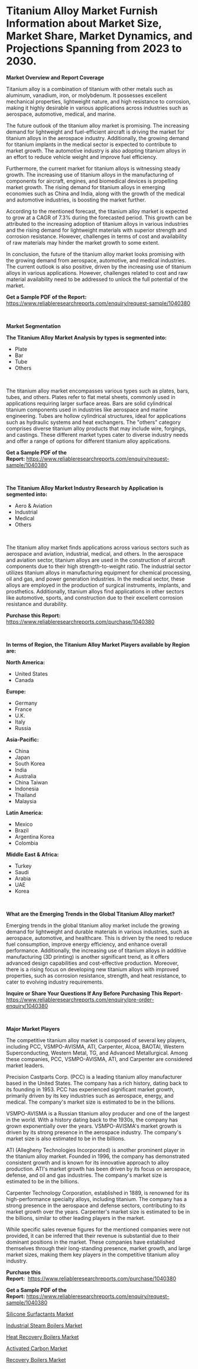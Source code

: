 <p><h1>Titanium Alloy Market Furnish Information about Market Size, Market Share, Market Dynamics, and Projections Spanning from 2023 to 2030.</h1></p><p><strong>Market Overview and Report Coverage</strong></p>
<p><p>Titanium alloy is a combination of titanium with other metals such as aluminum, vanadium, iron, or molybdenum. It possesses excellent mechanical properties, lightweight nature, and high resistance to corrosion, making it highly desirable in various applications across industries such as aerospace, automotive, medical, and marine.</p><p>The future outlook of the titanium alloy market is promising. The increasing demand for lightweight and fuel-efficient aircraft is driving the market for titanium alloys in the aerospace industry. Additionally, the growing demand for titanium implants in the medical sector is expected to contribute to market growth. The automotive industry is also adopting titanium alloys in an effort to reduce vehicle weight and improve fuel efficiency.</p><p>Furthermore, the current market for titanium alloys is witnessing steady growth. The increasing use of titanium alloys in the manufacturing of components for aircraft, engines, and biomedical devices is propelling market growth. The rising demand for titanium alloys in emerging economies such as China and India, along with the growth of the medical and automotive industries, is boosting the market further.</p><p>According to the mentioned forecast, the titanium alloy market is expected to grow at a CAGR of 7.3% during the forecasted period. This growth can be attributed to the increasing adoption of titanium alloys in various industries and the rising demand for lightweight materials with superior strength and corrosion resistance. However, challenges in terms of cost and availability of raw materials may hinder the market growth to some extent.</p><p>In conclusion, the future of the titanium alloy market looks promising with the growing demand from aerospace, automotive, and medical industries. The current outlook is also positive, driven by the increasing use of titanium alloys in various applications. However, challenges related to cost and raw material availability need to be addressed to unlock the full potential of the market.</p></p>
<p><strong>Get a Sample PDF of the Report:</strong> <a href="https://www.reliableresearchreports.com/enquiry/request-sample/1040380">https://www.reliableresearchreports.com/enquiry/request-sample/1040380</a></p>
<p>&nbsp;</p>
<p><strong>Market Segmentation</strong></p>
<p><strong>The Titanium Alloy Market Analysis by types is segmented into:</strong></p>
<p><ul><li>Plate</li><li>Bar</li><li>Tube</li><li>Others</li></ul></p>
<p>&nbsp;</p>
<p><p>The titanium alloy market encompasses various types such as plates, bars, tubes, and others. Plates refer to flat metal sheets, commonly used in applications requiring larger surface areas. Bars are solid cylindrical titanium components used in industries like aerospace and marine engineering. Tubes are hollow cylindrical structures, ideal for applications such as hydraulic systems and heat exchangers. The "others" category comprises diverse titanium alloy products that may include wire, forgings, and castings. These different market types cater to diverse industry needs and offer a range of options for different titanium alloy applications.</p></p>
<p><strong>Get a Sample PDF of the Report:</strong>&nbsp;<a href="https://www.reliableresearchreports.com/enquiry/request-sample/1040380">https://www.reliableresearchreports.com/enquiry/request-sample/1040380</a></p>
<p>&nbsp;</p>
<p><strong>The Titanium Alloy Market Industry Research by Application is segmented into:</strong></p>
<p><ul><li>Aero & Aviation</li><li>Industrial</li><li>Medical</li><li>Others</li></ul></p>
<p>&nbsp;</p>
<p><p>The titanium alloy market finds applications across various sectors such as aerospace and aviation, industrial, medical, and others. In the aerospace and aviation sector, titanium alloys are used in the construction of aircraft components due to their high strength-to-weight ratio. The industrial sector utilizes titanium alloys in manufacturing equipment for chemical processing, oil and gas, and power generation industries. In the medical sector, these alloys are employed in the production of surgical instruments, implants, and prosthetics. Additionally, titanium alloys find applications in other sectors like automotive, sports, and construction due to their excellent corrosion resistance and durability.</p></p>
<p><strong>Purchase this Report:</strong>&nbsp; <a href="https://www.reliableresearchreports.com/purchase/1040380">https://www.reliableresearchreports.com/purchase/1040380</a></p>
<p>&nbsp;</p>
<p><strong>In terms of Region, the Titanium Alloy Market Players available by Region are:</strong></p>
<p>
    <p> <strong> North America: </strong>
        <ul>
            <li>United States</li>
            <li>Canada</li>
        </ul>
        </p> 
    <p> <strong> Europe: </strong>
        <ul>
            <li>Germany</li>
            <li>France</li>
            <li>U.K.</li>
            <li>Italy</li>
            <li>Russia</li>
        </ul>
        </p> 
    <p> <strong> Asia-Pacific: </strong>
        <ul>
            <li>China</li>
            <li>Japan</li>
            <li>South Korea</li>
            <li>India</li>
            <li>Australia</li>
            <li>China Taiwan</li>
            <li>Indonesia</li>
            <li>Thailand</li>
            <li>Malaysia</li>
        </ul>
        </p> 
    <p> <strong> Latin America: </strong>
        <ul>
            <li>Mexico</li>
            <li>Brazil</li>
            <li>Argentina Korea</li>
            <li>Colombia</li>
        </ul>
        </p> 
    <p> <strong> Middle East & Africa: </strong>
        <ul>
            <li>Turkey</li>
            <li>Saudi</li>
            <li>Arabia</li>
            <li>UAE</li>
            <li>Korea</li>
        </ul>
    </p>
    </p>
<p>&nbsp;</p>
<p><strong>What are the Emerging Trends in the Global Titanium Alloy market?</strong></p>
<p><p>Emerging trends in the global titanium alloy market include the growing demand for lightweight and durable materials in various industries, such as aerospace, automotive, and healthcare. This is driven by the need to reduce fuel consumption, improve energy efficiency, and enhance overall performance. Additionally, the increasing use of titanium alloys in additive manufacturing (3D printing) is another significant trend, as it offers advanced design capabilities and cost-effective production. Moreover, there is a rising focus on developing new titanium alloys with improved properties, such as corrosion resistance, strength, and heat resistance, to cater to evolving industry requirements.</p></p>
<p><strong>Inquire or Share Your Questions If Any Before Purchasing This Report</strong>- <a href="https://www.reliableresearchreports.com/enquiry/pre-order-enquiry/1040380">https://www.reliableresearchreports.com/enquiry/pre-order-enquiry/1040380</a></p>
<p>&nbsp;</p>
<p><strong>Major Market Players</strong></p>
<p><p>The competitive titanium alloy market is composed of several key players, including PCC, VSMPO-AVISMA, ATI, Carpenter, Alcoa, BAOTAI, Western Superconducting, Western Metal, TG, and Advanced Metallurgical. Among these companies, PCC, VSMPO-AVISMA, ATI, and Carpenter are considered market leaders.</p><p>Precision Castparts Corp. (PCC) is a leading titanium alloy manufacturer based in the United States. The company has a rich history, dating back to its founding in 1953. PCC has experienced significant market growth, primarily driven by its key industries such as aerospace, energy, and medical. The company's market size is estimated to be in the billions.</p><p>VSMPO-AVISMA is a Russian titanium alloy producer and one of the largest in the world. With a history dating back to the 1930s, the company has grown exponentially over the years. VSMPO-AVISMA's market growth is driven by its strong presence in the aerospace industry. The company's market size is also estimated to be in the billions.</p><p>ATI (Allegheny Technologies Incorporated) is another prominent player in the titanium alloy market. Founded in 1996, the company has demonstrated consistent growth and is known for its innovative approach to alloy production. ATI's market growth has been driven by its focus on aerospace, defense, and oil and gas industries. The company's market size is estimated to be in the billions.</p><p>Carpenter Technology Corporation, established in 1889, is renowned for its high-performance specialty alloys, including titanium. The company has a strong presence in the aerospace and defense sectors, contributing to its market growth over the years. Carpenter's market size is estimated to be in the billions, similar to other leading players in the market.</p><p>While specific sales revenue figures for the mentioned companies were not provided, it can be inferred that their revenue is substantial due to their dominant positions in the market. These companies have established themselves through their long-standing presence, market growth, and large market sizes, making them key players in the competitive titanium alloy industry.</p></p>
<p><strong>Purchase this Report:</strong>&nbsp;&nbsp;<a href="https://www.reliableresearchreports.com/purchase/1040380">https://www.reliableresearchreports.com/purchase/1040380</a></p>
<p></p>
<p><strong>Get a Sample PDF of the Report:</strong>&nbsp;<a href="https://www.reliableresearchreports.com/enquiry/request-sample/1040380">https://www.reliableresearchreports.com/enquiry/request-sample/1040380</a></p>
<p><p><a href="https://github.com/JameTravis/Market-Research-Report-List-2/blob/main/silicone-surfactants-market.md">Silicone Surfactants Market</a></p><p><a href="https://medium.com/@rahul.reportprime/industrial-steam-boilers-market-size-reveals-the-best-marketing-channels-in-global-industry-786bc95efea3">Industrial Steam Boilers Market</a></p><p><a href="https://medium.com/@chiragreportprime/heat-recovery-boilers-nbsp-market-focuses-on-market-share-size-and-projected-forecast-till-2030-140323c24627">Heat Recovery Boilers Market</a></p><p><a href="https://github.com/RichRobinson5/Market-Research-Report-List-2/blob/main/activated-carbon-market.md">Activated Carbon Market</a></p><p><a href="https://medium.com/@prachi.reportprime/recovery-boilers-market-comprehensive-assessment-by-type-application-and-geography-4594c290dcac">Recovery Boilers Market</a></p></p>